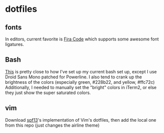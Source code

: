 # dotfiles


## fonts
In editors, current favorite is [Fira Code](https://github.com/tonsky/FiraCode) which supports some awesome font ligatures.

## Bash 
[This](https://gist.github.com/kevin-smets/8568070) is pretty close to how I've set up my current bash set up, except I use Droid Sans Mono patched for Powerline. I also tend to crank up the brightness of the colors (especially green, #228b22, and yellow, #ffc72c) Additionally, I needed to manually set the "bright" colors in iTerm2, or else they just show the super saturated colors.

## vim
Download [spf13](https://github.com/spf13/spf13-vim)'s implementation of Vim's dotfiles, then add the local one from this repo (just changes the airline theme)
